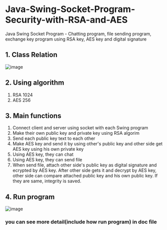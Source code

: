 # Java-Swing-Socket-Program-Security-with-RSA-and-AES


Java Swing Socket Program - Chatting program, file sending program, exchange key program using RSA key, AES key and digital signature

## 1.	Class Relation

![image](https://user-images.githubusercontent.com/71916223/162585231-e64aab0c-6b32-4671-a85e-d72011e8e6b1.png)

## 2. Using algorithm 
1. RSA 1024
2. AES 256

## 3. Main functions
1. Connect client and server using socket with each Swing program
2. Make their own public key and private key using RSA algorim
3. Send each public key text to each other 
4. Make AES key and send it by using other's public key and other side get AES key using his own private key
5. Using AES key, they can chat
6. Using AES key, they can send file
7. When send file, attach other side's public key as digital signature and ecrypted by AES key. After other side gets it and decrypt by AES key, other side can compare attached public key and his own public key. If they are same, integrity is saved.

## 4. Run program
![image](https://user-images.githubusercontent.com/71916223/162585522-c77f244d-fa96-4db6-8bd7-b21b62ca7340.png)


### you can see more detail(include how run program) in doc file
